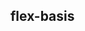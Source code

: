 ## flex-basis


<!-- CSSJSON.flex-basis.description -->

<!-- CSSJSON.flex-basis.syntax -->

<!-- CSSJSON.flex-basis.values -->

<!-- CSSJSON.flex-basis.defaultValue -->

<!-- CSSJSON.flex-basis.unixTags -->

<!-- CSSJSON.flex-basis.compatibility -->

<!-- CSSJSON.flex-basis.reference -->